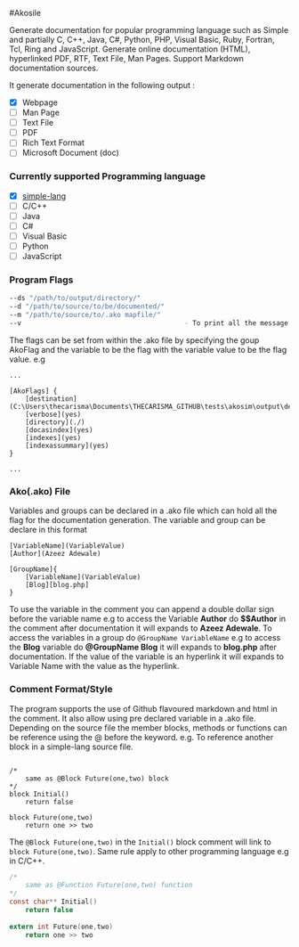 #Akosile

Generate documentation for popular programming language such as Simple and partially C, C++, Java, C#, Python, PHP, Visual Basic, Ruby, Fortran, Tcl, Ring and JavaScript. Generate online documentation (HTML), hyperlinked PDF, RTF, Text File, Man Pages. Support Markdown documentation sources.

It generate documentation in the following output :

- [x] Webpage
- [ ] Man Page
- [ ] Text File
- [ ] PDF
- [ ] Rich Text Format
- [ ] Microsoft Document (doc)

### Currently supported Programming language

- [x] [simple-lang](https://github.com/simple-lang/simple)
- [ ] C/C++
- [ ] Java
- [ ] C#
- [ ] Visual Basic
- [ ] Python
- [ ] JavaScript

### Program Flags
```bash
--ds "/path/to/output/directory/"
--d "/path/to/source/to/be/documented/"
--m "/path/to/source/to/.ako mapfile/" 
--v  										- To print all the message in the console
```
The flags can be set from within the .ako file by specifying the goup AkoFlag and the variable to be the flag with the variable value to be the flag value. e.g 
```
...

[AkoFlags] {
	[destination](C:\Users\thecarisma\Documents\THECARISMA_GITHUB\tests\akosim\output\default)
	[verbose](yes)
	[directory](./)
	[docasindex](yes)
	[indexes](yes)
	[indexassummary](yes)
}

...
```

### Ako(.ako) File
Variables and groups can be declared in a .ako file which can hold all the flag for the documentation generation. The variable and group can be declare in this format 
```
[VariableName](VariableValue)
[Author](Azeez Adewale)

[GroupName]{
	[VariableName](VariableValue)
	[Blog][blog.php]
}
```

To use the variable in the comment you can append a double dollar sign before the variable name e.g to access the Variable **Author** do **$$Author** in the comment after documentation it will expands to **Azeez Adewale**. To access the variables in a group do `@GroupName VariableName` e.g to access the **Blog** variable do **@GroupName Blog** it will expands to **blog.php** after documentation. If the value of the variable is an hyperlink it will expands to Variable Name with the value as the hyperlink. 

### Comment Format/Style
The program supports the use of Github flavoured markdown and html in the comment. It also allow using pre declared variable in a .ako file. Depending on the source file the member blocks, methods or functions can be reference using the @ before the keyword. e.g. To reference another block in a simple-lang source file.
```simple-lang

/*
	same as @Block Future(one,two) block
*/
block Initial()
	return false
	
block Future(one,two)
	return one >> two
```

The `@Block Future(one,two)` in the `Initial()` block comment will link to `block Future(one,two)`. Same rule apply to other programming language e.g in C/C++.

```C
/*
	same as @Function Future(one,two) function
*/
const char** Initial()
	return false
	
extern int Future(one,two)
	return one >> two
``` 